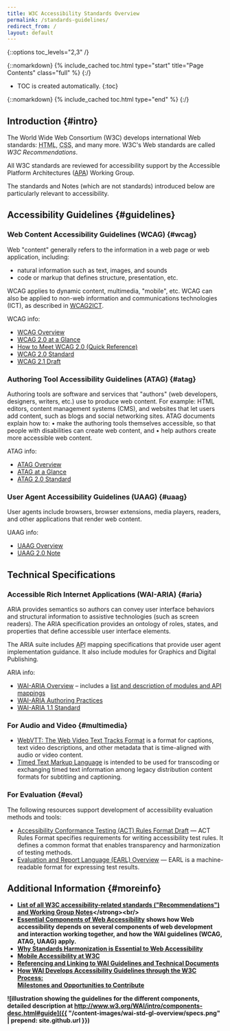 ```yaml
---
title: W3C Accessibility Standards Overview
permalink: /standards-guidelines/
redirect_from: /
layout: default
---
```


{::options toc_levels="2,3" /}

{::nomarkdown}
{% include_cached toc.html type="start" title="Page Contents" class="full" %}
{:/}

-   TOC is created automatically.
{:toc}

{::nomarkdown}
{% include_cached toc.html type="end" %}
{:/}

## Introduction {#intro}

The World Wide Web Consortium (W3C) develops international Web standards: <abbr title="Hypertext Markup Language">HTML</abbr>, <abbr title="Cascading Style Sheets ">CSS</abbr>, and many more. W3C's Web standards are called <dfn>W3C Recommendations</dfn>.

All W3C standards are reviewed for accessibility support by the Accessible Platform Architectures ([APA](https://www.w3.org/WAI/APA/)) Working Group.

The standards and Notes (which are not standards) introduced below are particularly relevant to accessibility.

## Accessibility Guidelines {#guidelines}

### Web Content Accessibility Guidelines (WCAG) {#wcag}

Web "content" generally refers to the information in a web page or web application, including:

* natural information such as text, images, and sounds
* code or markup that defines structure, presentation, etc.

WCAG applies to dynamic content, multimedia, "mobile", etc. WCAG can also be applied to non-web information and communications technologies (ICT), as described in [WCAG2ICT]( https://www.w3.org/WAI/intro/wcag2ict).

WCAG info:
- [WCAG Overview](https://www.w3.org/WAI/intro/wcag)
- [WCAG 2.0 at a Glance](https://www.w3.org/WAI/WCAG20/glance/)
- [How to Meet WCAG 2.0 (Quick Reference)](https://www.w3.org/WAI/WCAG20/quickref/)
- [WCAG 2.0 Standard](http://www.w3.org/TR/WCAG20/)
- [WCAG 2.1 Draft](https://www.w3.org/TR/WCAG21/)

### Authoring Tool Accessibility Guidelines (ATAG) {#atag}

Authoring tools are software and services that "authors" (web developers, designers, writers, etc.) use to produce web content. For example: HTML editors, content management systems (CMS), and websites that let users add content, such as blogs and social networking sites.
ATAG documents explain how to:
•	make the authoring tools themselves accessible, so that people with disabilities can create web content, and
•	help authors create more accessible web content.

ATAG info:
- [ATAG Overview](https://www.w3.org/WAI/intro/atag)
- [ATAG at a Glance](https://www.w3.org/WAI/intro/atag-glance)
- [ATAG 2.0 Standard](https://www.w3.org/TR/ATAG/)

### User Agent Accessibility Guidelines (UAAG) {#uaag}

User agents include browsers, browser extensions, media players, readers, and other applications that render web content.

UAAG info:
- [UAAG Overview](https://www.w3.org/WAI/intro/uaag)
- [UAAG 2.0 Note](https://www.w3.org/TR/UAAG20/)

## Technical Specifications

### Accessible Rich Internet Applications (WAI-ARIA) {#aria}

ARIA provides semantics so authors can convey user interface behaviors and structural information to assistive technologies (such as screen readers). The ARIA specification provides an ontology of roles, states, and properties that define accessible user interface elements.

The ARIA suite includes <abbr title="application programming interface">API</abbr> mapping specifications that provide user agent implementation guidance. It also include modules for Graphics and Digital Publishing.

ARIA info:
- [WAI-ARIA Overview]( https://www.w3.org/WAI/intro/aria) – includes a [list and description of modules and API mappings]( https://www.w3.org/WAI/intro/aria#versions)
- [WAI-ARIA Authoring Practices](https://www.w3.org/TR/wai-aria-practices/)
- [WAI-ARIA 1.1 Standard](https://www.w3.org/TR/wai-aria-1.1/)

### For Audio and Video {#multimedia}

- [WebVTT: The Web Video Text Tracks Format]( https://www.w3.org/TR/webvtt/) is a format for captions, text video descriptions, and other metadata that is time-aligned with audio or video content.<br/>
- [Timed Text Markup Language]( https://www.w3.org/TR/ttml2/) is intended to be used for transcoding or exchanging timed text information among legacy distribution content formats for subtitling and captioning.

### For Evaluation {#eval}

The following resources support development of accessibility evaluation methods and tools:
- [Accessibility Conformance Testing (ACT) Rules Format Draft]( https://www.w3.org/TR/act-rules-format/) &mdash; ACT Rules Format specifies requirements for writing accessibility test rules. It defines a common format that enables transparency and harmonization of testing methods.<br/>
- [Evaluation and Report Language (EARL) Overview](https://www.w3.org/WAI/intro/earl) &mdash; EARL is a machine-readable format for expressing test results.

## Additional Information {#moreinfo}
- <strong>[List of all W3C accessibility-related standards ("Recommendations") and Working Group Notes](https://www.w3.org/TR/#tr_Accessibility__All_)</strong><br/>
- <strong>[Essential Components of Web Accessibility]( https://www.w3.org/WAI/intro/components) shows how Web accessibility depends on several components of web development and interaction working together, and how the WAI guidelines (WCAG, ATAG, UAAG) apply.</strong><br/>
- [Why Standards Harmonization is Essential to Web Accessibility]( https://www.w3.org/WAI/Policy/harmon)<br/>
- [Mobile Accessibility at W3C]( https://www.w3.org/WAI/mobile/)<br/>
- [Referencing and Linking to WAI Guidelines and Technical Documents]( http://www.w3.org/WAI/intro/linking)<br/>
- [How WAI Develops Accessibility Guidelines through the W3C Process:<br/>Milestones and **Opportunities to Contribute**]( https://www.w3.org/WAI/intro/w3c-process)<br/>

![illustration showing the guidelines for the different components, detailed description at http://www.w3.org/WAI/intro/components-desc.html#guide]({{ "/content-images/wai-std-gl-overview/specs.png" | prepend: site.github.url }})
